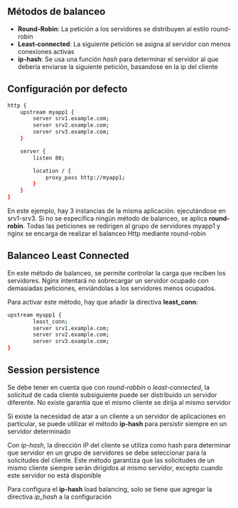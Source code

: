 ## Métodos de balanceo

+ **Round-Robin**: La petición a los servidores se distribuyen al estilo round-robin
+ **Least-connected**: La siguiente petición se asigna al servidor con menos conexiones activas
+ **ip-hash**: Se usa una función *hash* para determinar el servidor al que debería enviarse la siguiente petición, basandose en la ip del cliente

## Configuración por defecto

```sh
http {
    upstream myapp1 {
        server srv1.example.com;
        server srv2.example.com;
        server srv3.example.com;
    }

    server {
        listen 80;

        location / {
            proxy_pass http://myapp1;
        }
    }
}
```

En este ejemplo, hay 3 instancias de la misma aplicación. ejecutándose en srv1-srv3. Si no se especifíca ningún método de balanceo, se aplica **round-robin**. Todas las peticiones se redirigen al grupo de servidores myapp1 y nginx se encarga de realizar el balanceo Http mediante round-robin

## Balanceo Least Connected

En este método de balanceo, se permite controlar la carga que reciben los servidores. Nginx intentará no sobrecargar un servidor ocupado con demasiadas peticiones, enviándolas a los servidores menos ocupados.

Para activar este método, hay que añadir la directiva **least_conn**:

```sh
upstream myapp1 {
        least_conn;
        server srv1.example.com;
        server srv2.example.com;
        server srv3.example.com;
}
```

## Session persistence

Se debe tener en cuenta que con *round-robbin* o *least-connected*, la solicitud de cada cliente subsiguiente puede ser distribuido un servidor diferente. No existe garantía que el mismo cliente se dirija al mismo servidor

Si existe la necesidad de atar a un cliente a un servidor de aplicaciones en particular, se puede utilizar el método **ip-hash** para persistir siempre en un servidor determinado

Con *ip-hash*, la dirección IP del cliente se utiliza como hash para determinar que servidor en un grupo de servidores se debe seleccionar para la solicitudes del cliente. Este método garantiza que las solicitudes de un mismo cliente siempre serán dirigidos al mismo servidor, excepto cuando este servidor no está disponible

Para configura el **ip-hash** load balancing, solo se tiene que agregar la directiva *ip_hash* a la configuración 

